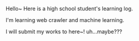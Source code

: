 Hello~
Here is a high school student's learning log.

I'm learning web crawler and machine learning.

I will submit my works to here~!
uh...maybe???

